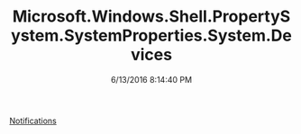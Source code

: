 ﻿---
title: Microsoft.Windows.Shell.PropertySystem.SystemProperties.System.Devices
date: 6/13/2016 8:14:40 PM
---

[Notifications](T-Microsoft.Windows.Shell.PropertySystem.SystemProperties.System.Devices.Notifications.html)
